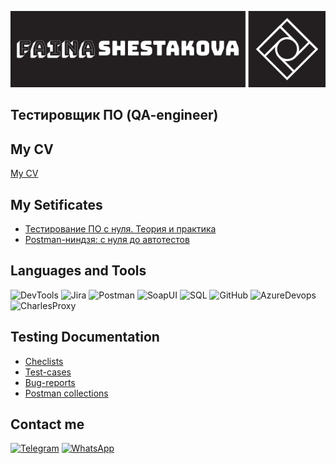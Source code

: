 ![Header](https://github.com/faika99/faika99/blob/main/assets/Faina%20Shestakova%20logo.png)

## Тестировщик ПО (QA-engineer)

## My CV
[My CV]()

## My Setificates

- [Тестирование ПО с нуля. Теория и практика](https://stepik.org/cert/2527897)
- [Postman-ниндзя: с нуля до автотестов](https://stepik.org/cert/2531806)

## Languages and Tools
![DevTools](https://img.shields.io/badge/-DevTools-1c1f21?style=flat-square&logo=googlechrome)
![Jira](https://img.shields.io/badge/-Jira-1c1f21?style=flat-square&logo=Jira)
![Postman](https://img.shields.io/badge/-Postman-1c1f21?style=flat-square&logo=Postman)
![SoapUI](https://img.shields.io/badge/-SoapUI-1c1f21?style=flat-square)
![SQL](https://img.shields.io/badge/-SQL-1c1f21?style=flat-square&logo=mySQL)
![GitHub](https://img.shields.io/badge/-GitHub-1c1f21?style=flat-square&logo=github)
![AzureDevops](https://img.shields.io/badge/-AzureDevops-1c1f21?style=flat-square&logo=azuredevops)
![CharlesProxy](https://img.shields.io/badge/-CharlesProxy-1c1f21?style=flat-square&logo=CharlesProxy)

## Testing Documentation
- [Checlists](https://github.com/faika99/Checlists)
- [Test-cases](https://github.com/faika99/Test-cases)
- [Bug-reports](https://github.com/faika99/Bug-reports/tree/main)
- [Postman collections](https://github.com/faika99/Postman-collections)

## Contact me
[![Telegram](https://img.shields.io/badge/-Telegram-1c1f21?style=flat-square&logo=telegram)](https://t.me/faika99)
[![WhatsApp](https://img.shields.io/badge/-WhatsApp-1c1f21?style=flat-square&logo=whatsapp)](https://wa.me/79652997660)